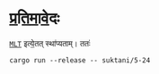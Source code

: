 # प्र॒ति॒मा॒वे॒दः

[`MLT`](https://www.mltframework.org/) इत्ये॒तत् स्था॑प्यताम्। ततः॑

```
cargo run --release -- suktani/5-24
```
